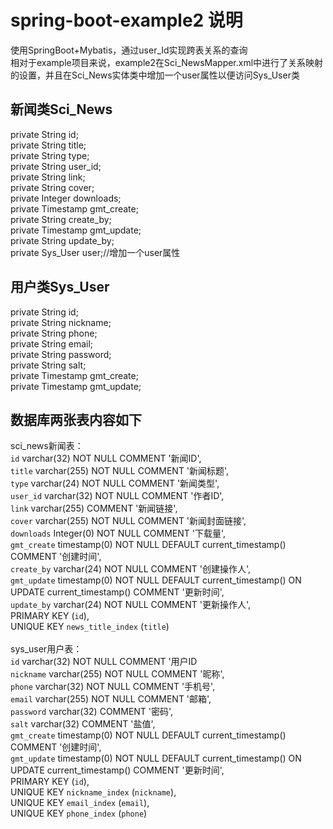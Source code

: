 # spring-boot-example2 说明
使用SpringBoot+Mybatis，通过user_Id实现跨表关系的查询<br>
相对于example项目来说，example2在Sci_NewsMapper.xml中进行了关系映射的设置，并且在Sci_News实体类中增加一个user属性以便访问Sys_User类<br>
## 新闻类Sci_News
private String id;<br>
private String title;<br>
private String type;<br>
private String user_id;<br>
private String link;<br>
private String cover;<br>
private Integer downloads;<br>
private Timestamp gmt_create;<br>
private String create_by;<br>
private Timestamp gmt_update;<br>
private String update_by;<br>
private Sys_User user;//增加一个user属性<br>
## 用户类Sys_User
private String id;<br>
private String nickname;<br>
private String phone;<br>
private String email;<br>
private String password;<br>
private String salt;<br>
private Timestamp gmt_create;<br>
private Timestamp gmt_update;<br>
## 数据库两张表内容如下
sci_news新闻表：<br>
  `id` varchar(32) NOT NULL  COMMENT '新闻ID',<br>
  `title` varchar(255) NOT NULL  COMMENT '新闻标题',<br>
  `type` varchar(24) NOT NULL  COMMENT '新闻类型',<br>
  `user_id` varchar(32) NOT NULL  COMMENT '作者ID',<br>
  `link` varchar(255) COMMENT '新闻链接',<br>
  `cover` varchar(255) NOT NULL  COMMENT '新闻封面链接',<br>
  `downloads` Integer(0) NOT NULL  COMMENT '下载量',<br>
  `gmt_create` timestamp(0) NOT NULL  DEFAULT current_timestamp() COMMENT '创建时间',<br>
  `create_by` varchar(24) NOT NULL  COMMENT '创建操作人',<br>
  `gmt_update` timestamp(0) NOT NULL  DEFAULT current_timestamp() ON UPDATE current_timestamp() COMMENT '更新时间',<br>
  `update_by` varchar(24) NOT NULL  COMMENT '更新操作人',<br>
  PRIMARY KEY (`id`), <br>
  UNIQUE KEY `news_title_index` (`title`)<br>
<br>
sys_user用户表：<br>
`id` varchar(32) NOT NULL  COMMENT '用户ID<br>
`nickname` varchar(255) NOT NULL  COMMENT '昵称',<br>
`phone` varchar(32) NOT NULL  COMMENT '手机号',<br>
`email` varchar(255) NOT NULL  COMMENT '邮箱',<br>
`password` varchar(32) COMMENT '密码',<br>
`salt` varchar(32) COMMENT '盐值',<br>
`gmt_create` timestamp(0) NOT NULL  DEFAULT current_timestamp() COMMENT '创建时间',<br>
`gmt_update` timestamp(0) NOT NULL  DEFAULT current_timestamp() ON UPDATE current_timestamp() COMMENT '更新时间',<br>
PRIMARY KEY (`id`), <br>
UNIQUE KEY `nickname_index` (`nickname`),<br>
UNIQUE KEY `email_index` (`email`),<br>
UNIQUE KEY `phone_index` (`phone`)<br>
